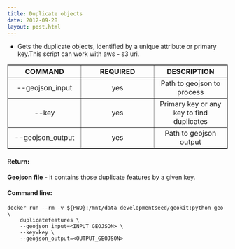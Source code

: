 ```yaml
---
title: Duplicate objects
date: 2012-09-28
layout: post.html
---
```


- Gets the duplicate objects, identified by a unique attribute or primary key.This script can work with aws - s3 uri.

<table border>
	<tr>
		<th style="width: 30%;">COMMAND</th> 
        <th style="width: 30%;">REQUIRED</th> 
        <th style="width: 30%;">DESCRIPTION</th>
	</tr>
	<tr>
		<td style="text-align: center; vertical-align: middle;">--geojson_input</td> 
        <td style="text-align: center; vertical-align: middle;">yes</td>
        <td style="text-align: center; vertical-align: middle;">Path to geojson to process</td>
	</tr>
    <tr>
		<td style="text-align: center; vertical-align: middle;">--key</td> 
        <td style="text-align: center; vertical-align: middle;">yes</td>
        <td style="text-align: center; vertical-align: middle;">Primary key or any key to find duplicates</td>
	</tr>
    <tr>
		<td style="text-align: center; vertical-align: middle;">--geojson_output</td> 
        <td style="text-align: center; vertical-align: middle;">yes</td>
        <td style="text-align: center; vertical-align: middle;">Path to geojson output</td>
	</tr>
</table>

#### Return:

**Geojson file** - it contains those duplicate features by a given key.

#### Command line:

```
docker run --rm -v ${PWD}:/mnt/data developmentseed/geokit:python geo \
    duplicatefeatures \
    --geojson_input=<INPUT_GEOJSON> \
    --key=key \
    --geojson_output=<OUTPUT_GEOJSON>
```
